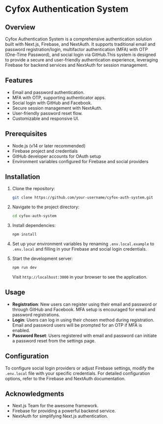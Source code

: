 # Cyfox Authentication System

## Overview

Cyfox Authentication System is a comprehensive authentication solution built with Next.js, Firebase, and NextAuth. It supports traditional email and password registration/login, multifactor authentication (MFA) with OTP (One-Time Password), and social login via GitHub.This system is designed to provide a secure and user-friendly authentication experience, leveraging Firebase for backend services and NextAuth for session management.

## Features

- Email and password authentication.
- MFA with OTP, supporting authenticator apps.
- Social login with GitHub and Facebook.
- Secure session management with NextAuth.
- User-friendly password reset flow.
- Customizable and responsive UI.

## Prerequisites

- Node.js (v14 or later recommended)
- Firebase project and credentials
- GitHub developer accounts for OAuth setup
- Environment variables configured for Firebase and social providers

## Installation

1. Clone the repository:
   ```bash
   git clone https://github.com/your-username/cyfox-auth-system.git
   ```
2. Navigate to the project directory:
   ```bash
   cd cyfox-auth-system
   ```
3. Install dependencies:
   ```bash
   npm install
   ```
4. Set up your environment variables by renaming `.env.local.example` to `.env.local` and filling in your Firebase and social login credentials.

5. Start the development server:
   ```bash
   npm run dev
   ```
   Visit `http://localhost:3000` in your browser to see the application.

## Usage

- **Registration**: New users can register using their email and password or through GitHub and Facebook. MFA setup is encouraged for email and password registrations.
- **Login**: Users can log in using their chosen method during registration. Email and password users will be prompted for an OTP if MFA is enabled.
- **Password Reset**: Users registered with email and password can initiate a password reset from the settings page.

## Configuration

To configure social login providers or adjust Firebase settings, modify the `.env.local` file with your specific credentials. For detailed configuration options, refer to the Firebase and NextAuth documentation.

## Acknowledgments

- Next.js Team for the awesome framework.
- Firebase for providing a powerful backend service.
- NextAuth for simplifying Next.js authentication.
